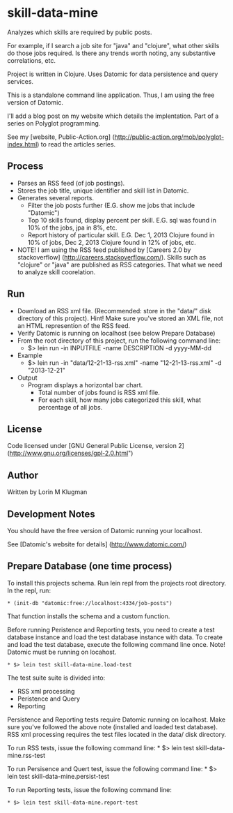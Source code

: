 # skill-data-mine

Analyzes which skills are required by public posts. 

For example, if I search a job site for "java" and "clojure", what other skills do those
jobs required. Is there any trends worth noting, any substantive correlations, etc.

Project is written in Clojure. Uses Datomic for data persistence and query services.

This is a standalone command line application. Thus, I am using the free version of Datomic.

I'll add a blog post on my website which details the implentation. Part of a series on Polyglot programming.

See my [website, Public-Action.org] (http://public-action.org/mob/polyglot-index.html)  to read the articles series.

## Process
* Parses an RSS feed (of job postings).
* Stores the job title, unique identifier and skill list in Datomic.
* Generates several reports.
    * Filter the job posts further (E.G. show me jobs that include "Datomic")
    * Top 10 skills found, display percent per skill. E.G. sql was found in 10% of the jobs, jpa in 8%, etc.
    * Report history of particular skill. E.G. Dec 1, 2013 Clojure found in 10% of jobs, Dec 2, 2013 Clojure found in 12% of jobs, etc.
* NOTE! I am using the RSS feed published by [Careers 2.0 by stackoverflow] (http://careers.stackoverflow.com/). Skills such as "clojure" or "java" are published as RSS categories. That what we need to analyze skill coorelation.


## Run
* Download an RSS xml file. (Recommended: store in the "data/" disk directory of this project). Hint! Make sure you've stored an XML file, not an HTML represention of the RSS feed.
* Verify Datomic is running on localhost (see below Prepare Database)
* From the root directory of this project, run the following command line:
    * $> lein run -in INPUTFILE -name DESCRIPTION -d yyyy-MM-dd
* Example
    * $> lein run -in "data/12-21-13-rss.xml" -name "12-21-13-rss.xml" -d "2013-12-21"
* Output
    * Program displays a horizontal bar chart. 
        * Total number of jobs found is RSS xml file.
        * For each skill, how many jobs categorized this skill, what percentage of all jobs.

## License
Code licensed under [GNU General Public License, version 2] (http://www.gnu.org/licenses/gpl-2.0.html")

## Author
Written by Lorin M Klugman

## Development Notes

You should have the free version of Datomic running your localhost.

See [Datomic's website for details] (http://www.datomic.com/)

## Prepare Database (one time process)
To install this projects schema. Run lein repl from the projects root directory.
In the repl, run:

    * (init-db "datomic:free://localhost:4334/job-posts")

That function installs the schema and a custom function. 

Before running Peristence and Reporting tests, you need to create a test database instance and load the test database instance with data.
To create and load the test database, execute the following command line once. Note! Datomic must be running on locahost.

    * $> lein test skill-data-mine.load-test

The test suite suite is divided into:
* RSS xml processing
* Peristence and Query
* Reporting

Persistence and Reporting tests require Datomic running on localhost. Make sure you've followed the above note (installed and loaded test database). 
RSS xml processing requires the test files located in the data/ disk directory.

To run RSS tests, issue the following command line:
    * $> lein test skill-data-mine.rss-test

To run Persisence and Quert test, issue the following command line:
    * $> lein test skill-data-mine.persist-test

To run Reporting tests, issue the following command line:

    * $> lein test skill-data-mine.report-test
